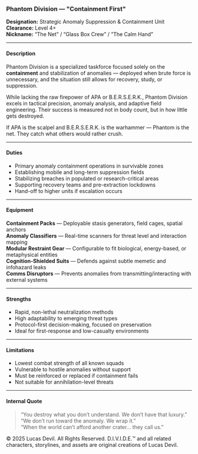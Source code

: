 ### Phantom Division — "Containment First"

**Designation:** Strategic Anomaly Suppression & Containment Unit  
**Clearance:** Level 4+  
**Nickname:** “The Net” / “Glass Box Crew” / “The Calm Hand”

---

#### Description  
Phantom Division is a specialized taskforce focused solely on the **containment** and stabilization of anomalies — deployed when brute force is unnecessary, and the situation still allows for recovery, study, or suppression.

While lacking the raw firepower of APA or B.E.R.S.E.R.K., Phantom Division excels in tactical precision, anomaly analysis, and adaptive field engineering. Their success is measured not in body count, but in how little gets destroyed.

If APA is the scalpel and B.E.R.S.E.R.K. is the warhammer — Phantom is the net. They catch what others would rather crush.

---

#### Duties  
- Primary anomaly containment operations in survivable zones  
- Establishing mobile and long-term suppression fields  
- Stabilizing breaches in populated or research-critical areas  
- Supporting recovery teams and pre-extraction lockdowns  
- Hand-off to higher units if escalation occurs

---

#### Equipment  
 **Containment Packs** — Deployable stasis generators, field cages, spatial anchors   
 **Anomaly Classifiers** — Real-time scanners for threat level and interaction mapping   
 **Modular Restraint Gear** — Configurable to fit biological, energy-based, or metaphysical entities   
 **Cognition-Shielded Suits** — Defends against subtle memetic and infohazard leaks   
 **Comms Disruptors** — Prevents anomalies from transmitting/interacting with external systems 

---

#### Strengths  
- Rapid, non-lethal neutralization methods  
- High adaptability to emerging threat types  
- Protocol-first decision-making, focused on preservation  
- Ideal for first-response and low-casualty environments

---

#### Limitations  
- Lowest combat strength of all known squads  
- Vulnerable to hostile anomalies without support  
- Must be reinforced or replaced if containment fails  
- Not suitable for annihilation-level threats

---

#### Internal Quote 
> “You destroy what you don’t understand. We don’t have that luxury.”  
> “We don’t run toward the anomaly. We wrap it.”  
> “When the world can’t afford another crater… they call us.”







© 2025 Lucas Devil. All Rights Reserved.
D.I.V.I.D.E.™ and all related characters, storylines, and assets are original creations of Lucas Devil.
